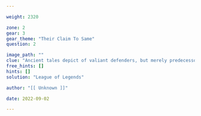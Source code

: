 ```yaml
---

weight: 2320

zone: 2
gear: 3
gear_theme: "Their Claim To Same"
question: 2

image_path: ""
clue: "Ancient tales depict of valiant defenders, but merely predecessors to a vastly more renown yet extremely similar breed."
free_hints: []
hints: []
solution: "League of Legends"

author: "[[ Unknown ]]"

date: 2022-09-02

---
```


